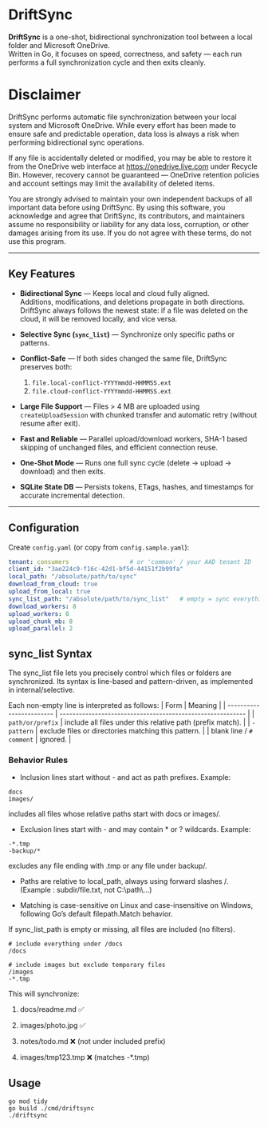 # DriftSync

**DriftSync** is a one-shot, bidirectional synchronization tool between a local folder and Microsoft OneDrive.  
Written in Go, it focuses on speed, correctness, and safety — each run performs a full synchronization cycle and then exits cleanly.

# Disclaimer

DriftSync performs automatic file synchronization between your local system and Microsoft OneDrive.
While every effort has been made to ensure safe and predictable operation, data loss is always a risk when performing bidirectional sync operations.

If any file is accidentally deleted or modified, you may be able to restore it from the OneDrive web interface at https://onedrive.live.com under Recycle Bin.
However, recovery cannot be guaranteed — OneDrive retention policies and account settings may limit the availability of deleted items.

You are strongly advised to maintain your own independent backups of all important data before using DriftSync.
By using this software, you acknowledge and agree that DriftSync, its contributors, and maintainers assume no responsibility or liability for any data loss, corruption, or other damages arising from its use.
If you do not agree with these terms, do not use this program.

---

## Key Features

- **Bidirectional Sync** — Keeps local and cloud fully aligned.  
  Additions, modifications, and deletions propagate in both directions.  
  DriftSync always follows the newest state: if a file was deleted on the cloud, it will be removed locally, and vice versa.

- **Selective Sync (`sync_list`)** — Synchronize only specific paths or patterns.

- **Conflict-Safe** — If both sides changed the same file, DriftSync preserves both:  
  1. `file.local-conflict-YYYYmmdd-HHMMSS.ext`  
  2. `file.cloud-conflict-YYYYmmdd-HHMMSS.ext`

- **Large File Support** — Files > 4 MB are uploaded using `createUploadSession` with chunked transfer and automatic retry (without resume after exit).

- **Fast and Reliable** — Parallel upload/download workers, SHA-1 based skipping of unchanged files, and efficient connection reuse.

- **One-Shot Mode** — Runs one full sync cycle (delete → upload → download) and then exits.

- **SQLite State DB** — Persists tokens, ETags, hashes, and timestamps for accurate incremental detection.

---

## Configuration

Create `config.yaml` (or copy from `config.sample.yaml`):

```yaml
tenant: consumers                 # or 'common' / your AAD tenant ID
client_id: "3ae224c9-f16c-42d1-bf5d-44151f2b99fa"
local_path: "/absolute/path/to/sync"
download_from_cloud: true
upload_from_local: true
sync_list_path: "/absolute/path/to/sync_list"   # empty = sync everything
download_workers: 8
upload_workers: 8
upload_chunk_mb: 8
upload_parallel: 2
```
## sync_list Syntax

The sync_list file lets you precisely control which files or folders are synchronized.
Its syntax is line-based and pattern-driven, as implemented in internal/selective.

Each non-empty line is interpreted as follows:
| Form                     | Meaning                                                    |
| ------------------------ | ---------------------------------------------------------- |
| `path/or/prefix`         | include all files under this relative path (prefix match). |
| `-pattern`               | exclude files or directories matching this pattern.        |
| blank line / `# comment` | ignored.                                                   |

### Behavior Rules

* Inclusion lines start without - and act as path prefixes.
Example:
```
docs
images/
```
includes all files whose relative paths start with docs or images/.

* Exclusion lines start with - and may contain * or ? wildcards.
Example:
```
-*.tmp
-backup/*
```
excludes any file ending with .tmp or any file under backup/.

* Paths are relative to local_path, always using forward slashes /.
(Example : subdir/file.txt, not C:\\path\\...)

* Matching is case-sensitive on Linux and case-insensitive on Windows, following Go’s default filepath.Match behavior.

If sync_list_path is empty or missing, all files are included (no filters).
```
# include everything under /docs
/docs

# include images but exclude temporary files
/images
-*.tmp
```

This will synchronize:

1. docs/readme.md ✅

2. images/photo.jpg ✅

3. notes/todo.md ❌ (not under included prefix)

4. images/tmp123.tmp ❌ (matches -*.tmp)

## Usage
```
go mod tidy
go build ./cmd/driftsync
./driftsync
```